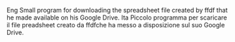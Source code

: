 Eng
Small program for downloading the spreadsheet file created by ffdf that he made available on his Google Drive.
Ita
Piccolo programma per scaricare il file preadsheet creato da ffdfche ha messo a disposizione sul suo Google Drive.
